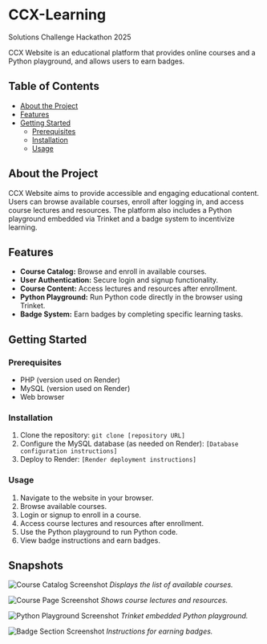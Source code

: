 # CCX-Learning
Solutions Challenge Hackathon 2025

CCX Website is an educational platform that provides online courses and a Python playground, and allows users to earn badges.

## Table of Contents

-   [About the Project](#about-the-project)
-   [Features](#features)
-   [Getting Started](#getting-started)
    -   [Prerequisites](#prerequisites)
    -   [Installation](#installation)
    -   [Usage](#usage)

## About the Project

CCX Website aims to provide accessible and engaging educational content. Users can browse available courses, enroll after logging in, and access course lectures and resources. The platform also includes a Python playground embedded via Trinket and a badge system to incentivize learning.

## Features

-   **Course Catalog:** Browse and enroll in available courses.
-   **User Authentication:** Secure login and signup functionality.
-   **Course Content:** Access lectures and resources after enrollment.
-   **Python Playground:** Run Python code directly in the browser using Trinket.
-   **Badge System:** Earn badges by completing specific learning tasks.

## Getting Started

### Prerequisites

-   PHP (version used on Render)
-   MySQL (version used on Render)
-   Web browser

### Installation

1.  Clone the repository: `git clone [repository URL]`
2.  Configure the MySQL database (as needed on Render): `[Database configuration instructions]`
3.  Deploy to Render: `[Render deployment instructions]`

### Usage

1.  Navigate to the website in your browser.
2.  Browse available courses.
3.  Login or signup to enroll in a course.
4.  Access course lectures and resources after enrollment.
5.  Use the Python playground to run Python code.
6.  View badge instructions and earn badges.

## Snapshots

![Course Catalog Screenshot](path/to/course_catalog.png)
_Displays the list of available courses._

![Course Page Screenshot](path/to/course_page.png)
_Shows course lectures and resources._

![Python Playground Screenshot](path/to/python_playground.png)
_Trinket embedded Python playground._

![Badge Section Screenshot](path/to/badge_section.png)
_Instructions for earning badges._


